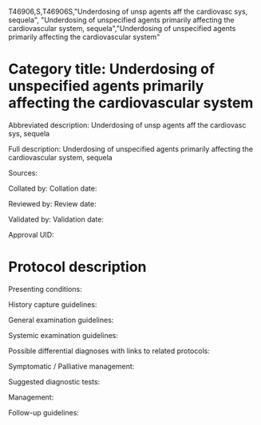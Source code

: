 T46906,S,T46906S,"Underdosing of unsp agents aff the cardiovasc sys, sequela", "Underdosing of unspecified agents primarily affecting the cardiovascular system, sequela","Underdosing of unspecified agents primarily affecting the cardiovascular system"
# Category title: Underdosing of unspecified agents primarily affecting the cardiovascular system

Abbreviated description: Underdosing of unsp agents aff the cardiovasc sys, sequela

Full description: Underdosing of unspecified agents primarily affecting the cardiovascular system, sequela

Sources:

Collated by:
Collation date:

Reviewed by:
Review date:

Validated by:
Validation date:

Approval UID:

# Protocol description

Presenting conditions:

History capture guidelines:

General examination guidelines:

Systemic examination guidelines:

Possible differential diagnoses with links to related protocols:

Symptomatic / Palliative management:

Suggested diagnostic tests:

Management:

Follow-up guidelines:
